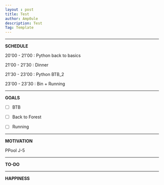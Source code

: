 ```yaml
---
layout : post
title: Test
author: Amp0ule
description: Test
Tag: Template
---
```


*****
**SCHEDULE**

20'00 - 21'00 : Python back to basics

21'00 - 21'30 : Dinner

21'30 - 23'00 : Python BTB_2

23'00 - 23'30 : Bin + Running

*****
**GOALS**


 - [ ]  BTB
 - [ ]  Back to Forest
 - [ ]  Running



*****
**MOTIVATION**

PPool J-5

*****
**TO-DO**

*****
**HAPPINESS**

